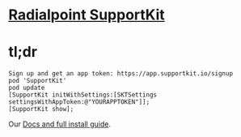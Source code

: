 # [Radialpoint SupportKit](http://www.supportkit.io)

# tl;dr
    Sign up and get an app token: https://app.supportkit.io/signup
    pod 'SupportKit'
    pod update
    [SupportKit initWithSettings:[SKTSettings settingsWithAppToken:@"YOURAPPTOKEN"]];
    [SupportKit show];

Our [Docs and full install guide](http://docs.supportkit.io).
